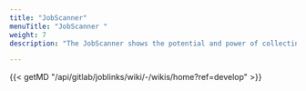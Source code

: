 ```yaml
---
title: "JobScanner"
menuTitle: "JobScanner "
weight: 7
description: "The JobScanner shows the potential and power of collecting all the recruitment needs of the labour market in one place. Please note that it's current in demo and operates on historical data. We plan to populate it with live data early fall 2019."

---
```


{{< getMD "/api/gitlab/joblinks/wiki/-/wikis/home?ref=develop" >}}